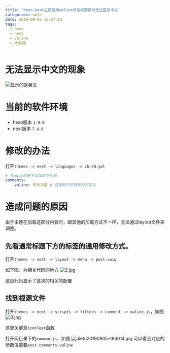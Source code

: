 ```yaml
---
title: 'hexo-next主题使用valine评论标题部分无法显示中文'
categories: note
date: 2019-09-05 17:57:14
tags: 
  - hexo
  - next
  - valine
  - 大前端
---
```


# 无法显示中文的现象
![显示的是英文](https://i.loli.net/2019/09/05/GeLzHs4p3cQCuWP.jpg)

# 当前的软件环境
- hexo版本 `3.9.0`
- next版本 `7.4.0`

# 修改的办法
打开`themes -> next -> languages -> zh-CN.yml`
```yaml
# 在post标签下添加如下代码
comments:
    valine: 评论次数 # 这里的中文随便自己定义
```

# 造成问题的原因
由于主题在加载这部分内容时，跟其他的加载方式不一样，无法通过layout文件来调整。  

## 先看通常标题下方的标签的通用修改方式。
打开`themes -> next -> layout -> menu -> post.swig`

如下图，为相关代码的地方
![2.jpg](https://i.loli.net/2019/09/05/lLfCB3vnFYwXhWT.jpg)

这段代码显示了这块的相关的配置

## 找到根源文件
打开`themes -> next -> scripts -> filters -> comment -> valine.js`，如图
![3.jpg](https://i.loli.net/2019/09/05/ofpWj8LyGMs7hZE.jpg)

这里关键是`iconText`函数

打开同目录下的`common.js`，如图
![Jietu20190905-183014.jpg](https://i.loli.net/2019/09/05/jigHJdzRBep7bW5.jpg)
可以看到对应的参数值需要`post.comments.valine`
